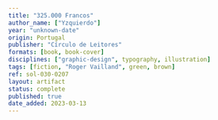 ```yaml
---
title: "325.000 Francos"
author_name: ["Yzquierdo"]
year: "unknown-date"
origin: Portugal
publisher: "Círculo de Leitores"
formats: [book, book-cover]
disciplines: ["graphic-design", typography, illustration]
tags: [fiction, "Roger Vailland", green, brown]
ref: sol-030-0207
layout: artifact
status: complete
published: true
date_added: 2023-03-13
---
```

